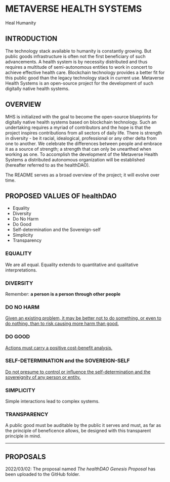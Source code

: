 # METAVERSE HEALTH SYSTEMS
Heal Humanity

## INTRODUCTION
The technology stack available to humanity is constantly growing. But public goods infrastructure is often not the first beneficiary of such advancements. A health system is by necessity distributed and thus requires a multitude of semi-autonomous entities to work in concert to achieve effective health care. Blockchain technology provides a better fit for this public good than the legacy technology stack in current use. Metaverse Health Systems is an open-source project for the development of such digitally native health systems. 

## OVERVIEW
MHS is initialized with the goal to become the open-source blueprints for digitally native health systems based on blockchain technology. Such an undertaking requires a myriad of contributors and the hope is that the project inspires contributions from all sectors of daily life. There is strength in diversity - be it racial, idealogical, professional or any other delta from one to another. We celebrate the differences between people and embrace it as a source of strength; a strength that can only be unearthed when working as one. To accomplish the development of the Metaverse Health Systems a distributed autonomous organization will be established (hereafter referred to as the healthDAO).

The README serves as a broad overview of the project; it will evolve over time.

## PROPOSED VALUES OF healthDAO
- Equality
- Diversity
- Do No Harm
- Do Good
- Self-determination and the Sovereign-self
- Simplicity
- Transparency

### EQUALITY
We are all equal. Equality extends to quantitative and qualitative interpretations. 

### DIVERSITY
Remember: **a person is a person through other people**

### DO NO HARM
[Given an existing problem, it may be better not to do something, or even to do nothing, than to risk causing more harm than good.](https://en.wikipedia.org/wiki/Primum_non_nocere) 

### DO GOOD
[Actions must carry a positive cost-benefit analysis.](https://en.wikipedia.org/wiki/Beneficence_(ethics))

### SELF-DETERMINATION and the SOVEREIGN-SELF
[Do not presume to control or influence the self-determination and the sovereignity of any person or entity.](https://en.wikipedia.org/wiki/Self-determination)

### SIMPLICITY
Simple interactions lead to complex systems. 

### TRANSPARENCY
A public good must be auditable by the public it serves and must, as far as the principle of beneficence allows, be designed with this transparent principle in mind.
*****

## PROPOSALS
2022/03/02: The proposal named *The healthDAO Genesis Proposal* has been uploaded to the GitHub folder.
